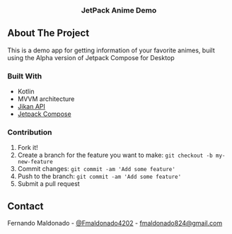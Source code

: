 <!--
*** Thanks for checking out this README Template. If you have a suggestion that would
*** make this better, please fork the repo and create a pull request or simply open
*** an issue with the tag "enhancement".
*** Thanks again! Now go create something AMAZING! :D
-->





<!-- PROJECT SHIELDS -->
<!--
*** I'm using markdown "reference style" links for readability.
*** Reference links are enclosed in brackets [ ] instead of parentheses ( ).
*** See the bottom of this document for the declaration of the reference variables
*** for contributors-url, forks-url, etc. This is an optional, concise syntax you may use.
*** https://www.markdownguide.org/basic-syntax/#reference-style-links
-->




<!-- PROJECT LOGO -->
<br />
<p align="center">

  <h3 align="center">JetPack Anime Demo</h3>

</p>





<!-- ABOUT THE PROJECT -->
## About The Project


This is a demo app for getting information of your favorite animes, built using the Alpha version of Jetpack Compose for Desktop

### Built With

* Kotlin
* MVVM architecture
* [Jikan API](https://github.com/jikan-me/jikan)
* [Jetpack Compose](https://github.com/JetBrains/compose-jb)




### Contribution 

1. Fork it!
2. Create a branch for the feature you want to make: `git checkout -b my-new-feature`
3. Commit changes: `git commit -am 'Add some feature'`
4. Push to the branch: `git commit -am 'Add some feature'`
5. Submit a pull request


<!-- CONTACT -->
## Contact

Fernando Maldonado - [@Fmaldonado4202](https://twitter.com/Fmaldonado4202) - fmaldonado824@gmail.com







